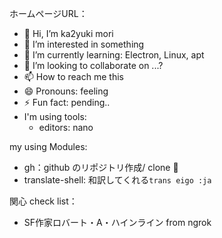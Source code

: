 ホームページURL：
- 👋 Hi, I’m ka2yuki mori
- 👀 I’m interested in something
- 🌱 I’m currently learning: Electron, Linux, apt
- 💞️ I’m looking to collaborate on ...?
- 📫 How to reach me this
- 😄 Pronouns: feeling
- ⚡ Fun fact: pending..
- I'm using tools:
  - editors: nano

my using Modules:
- gh：github のリポジトリ作成/ clone :tada:
- translate-shell: 和訳してくれる`trans eigo :ja`

関心 check list：
- SF作家ロバート・A・ハインライン from ngrok

<!---
ka2yuki1987/ka2yuki1987 is a ✨ special ✨ repository because its `README.md` (this file) appears on your GitHub profile.
You can click the Preview link to take a look at your changes.
--->
